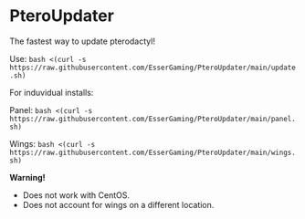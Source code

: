 # PteroUpdater
The fastest way to update pterodactyl!

Use: `bash <(curl -s https://raw.githubusercontent.com/EsserGaming/PteroUpdater/main/update.sh)`

For induvidual installs:

Panel: `bash <(curl -s https://raw.githubusercontent.com/EsserGaming/PteroUpdater/main/panel.sh)`

Wings: `bash <(curl -s https://raw.githubusercontent.com/EsserGaming/PteroUpdater/main/wings.sh)`

**Warning!**
- Does not work with CentOS.
- Does not account for wings on a different location.
